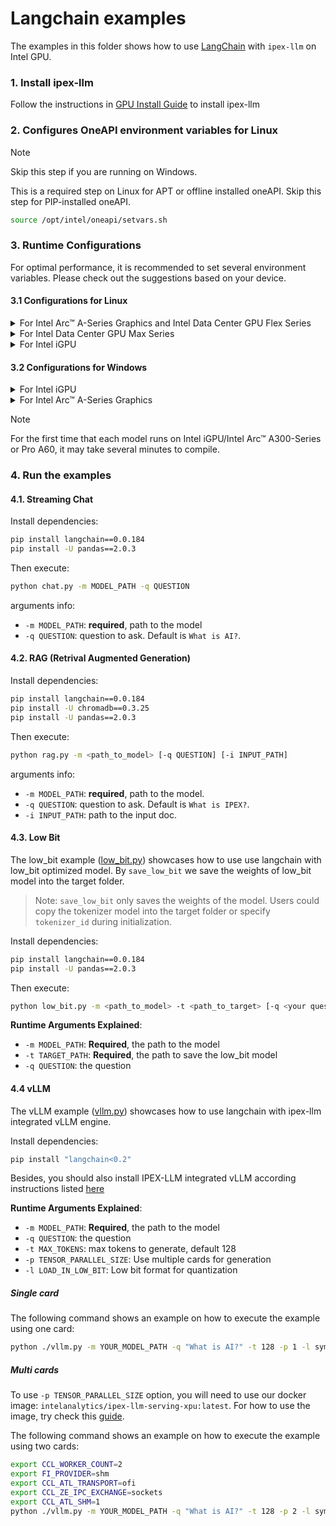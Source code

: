 # Langchain examples

The examples in this folder shows how to use [LangChain](https://www.langchain.com/) with `ipex-llm` on Intel GPU.

### 1. Install ipex-llm
Follow the instructions in [GPU Install Guide](https://ipex-llm.readthedocs.io/en/latest/doc/LLM/Overview/install_gpu.html) to install ipex-llm

### 2. Configures OneAPI environment variables for Linux

> [!NOTE]
> Skip this step if you are running on Windows.

This is a required step on Linux for APT or offline installed oneAPI. Skip this step for PIP-installed oneAPI.

```bash
source /opt/intel/oneapi/setvars.sh
```

### 3. Runtime Configurations
For optimal performance, it is recommended to set several environment variables. Please check out the suggestions based on your device.
#### 3.1 Configurations for Linux
<details>

<summary>For Intel Arc™ A-Series Graphics and Intel Data Center GPU Flex Series</summary>

```bash
export USE_XETLA=OFF
export SYCL_PI_LEVEL_ZERO_USE_IMMEDIATE_COMMANDLISTS=1
export SYCL_CACHE_PERSISTENT=1
```

</details>

<details>

<summary>For Intel Data Center GPU Max Series</summary>

```bash
export LD_PRELOAD=${LD_PRELOAD}:${CONDA_PREFIX}/lib/libtcmalloc.so
export SYCL_PI_LEVEL_ZERO_USE_IMMEDIATE_COMMANDLISTS=1
export SYCL_CACHE_PERSISTENT=1
export ENABLE_SDP_FUSION=1
```
> Note: Please note that `libtcmalloc.so` can be installed by `conda install -c conda-forge -y gperftools=2.10`.
</details>

<details>

<summary>For Intel iGPU</summary>

```bash
export SYCL_CACHE_PERSISTENT=1
```

</details>

#### 3.2 Configurations for Windows
<details>

<summary>For Intel iGPU</summary>

```cmd
set SYCL_CACHE_PERSISTENT=1
```

</details>

<details>

<summary>For Intel Arc™ A-Series Graphics</summary>

```cmd
set SYCL_CACHE_PERSISTENT=1
```

</details>

> [!NOTE]
> For the first time that each model runs on Intel iGPU/Intel Arc™ A300-Series or Pro A60, it may take several minutes to compile.

### 4. Run the examples

#### 4.1. Streaming Chat

Install dependencies:

```bash
pip install langchain==0.0.184
pip install -U pandas==2.0.3
```

Then execute:

```bash
python chat.py -m MODEL_PATH -q QUESTION
```
arguments info:
- `-m MODEL_PATH`: **required**, path to the model
- `-q QUESTION`: question to ask. Default is `What is AI?`.

#### 4.2. RAG (Retrival Augmented Generation)

Install dependencies:
```bash
pip install langchain==0.0.184
pip install -U chromadb==0.3.25
pip install -U pandas==2.0.3
```

Then execute:

```bash
python rag.py -m <path_to_model> [-q QUESTION] [-i INPUT_PATH]
```
arguments info:
- `-m MODEL_PATH`: **required**, path to the model.
- `-q QUESTION`: question to ask. Default is `What is IPEX?`.
- `-i INPUT_PATH`: path to the input doc.


#### 4.3. Low Bit

The low_bit example ([low_bit.py](./low_bit.py)) showcases how to use use langchain with low_bit optimized model.
By `save_low_bit` we save the weights of low_bit model into the target folder.
> Note: `save_low_bit` only saves the weights of the model. 
> Users could copy the tokenizer model into the target folder or specify `tokenizer_id` during initialization. 

Install dependencies:
```bash
pip install langchain==0.0.184
pip install -U pandas==2.0.3
```
Then execute:

```bash
python low_bit.py -m <path_to_model> -t <path_to_target> [-q <your question>]
```
**Runtime Arguments Explained**:
- `-m MODEL_PATH`: **Required**, the path to the model
- `-t TARGET_PATH`: **Required**, the path to save the low_bit model
- `-q QUESTION`: the question

#### 4.4 vLLM

The vLLM example ([vllm.py](./vllm.py)) showcases how to use langchain with ipex-llm integrated vLLM engine.

Install dependencies:
```bash
pip install "langchain<0.2"
```

Besides, you should also install IPEX-LLM integrated vLLM according instructions listed [here](https://ipex-llm.readthedocs.io/en/latest/doc/LLM/Quickstart/vLLM_quickstart.html#install-vllm)

**Runtime Arguments Explained**:
- `-m MODEL_PATH`: **Required**, the path to the model
- `-q QUESTION`: the question
- `-t MAX_TOKENS`: max tokens to generate, default 128
- `-p TENSOR_PARALLEL_SIZE`: Use multiple cards for generation
- `-l LOAD_IN_LOW_BIT`: Low bit format for quantization

##### Single card

The following command shows an example on how to execute the example using one card:

```bash
python ./vllm.py -m YOUR_MODEL_PATH -q "What is AI?" -t 128 -p 1 -l sym_int4
```

##### Multi cards

To use `-p TENSOR_PARALLEL_SIZE` option, you will need to use our docker image: `intelanalytics/ipex-llm-serving-xpu:latest`. For how to use the image, try check this [guide](https://ipex-llm.readthedocs.io/en/latest/doc/LLM/DockerGuides/vllm_docker_quickstart.html#multi-card-serving).

The following command shows an example on how to execute the example using two cards:

```bash
export CCL_WORKER_COUNT=2
export FI_PROVIDER=shm
export CCL_ATL_TRANSPORT=ofi
export CCL_ZE_IPC_EXCHANGE=sockets
export CCL_ATL_SHM=1
python ./vllm.py -m YOUR_MODEL_PATH -q "What is AI?" -t 128 -p 2 -l sym_int4
```